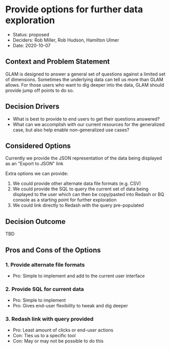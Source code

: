 # Provide options for further data exploration

- Status: proposed
- Deciders: Rob Miller, Rob Hudson, Hamilton Ulmer
- Date: 2020-10-07

## Context and Problem Statement

GLAM is designed to answer a general set of questions against a limited set of
dimensions. Sometimes the underlying data can tell us more than GLAM allows. For
those users who want to dig deeper into the data, GLAM should provide jump off
points to do so.

## Decision Drivers

- What is best to provide to end users to get their questions answered?
- What can we accomplish with our current resources for the generalized case,
  but also help enable non-generalized use cases?

## Considered Options

Currently we provide the JSON representation of the data being displayed as an
"Export to JSON" link

Extra options we can provide:

1. We could provide other alternate data file formats (e.g. CSV)
2. We could provide the SQL to query the current set of data being displayed to
   the user which can then be copy/pasted into Redash or BQ console as a
   starting point for further exploration
3. We could link directly to Redash with the query pre-populated

## Decision Outcome

TBD

## Pros and Cons of the Options

### 1. Provide alternate file formats

- Pro: Simple to implement and add to the current user interface

### 2. Provide SQL for current data

- Pro: Simple to implement
- Pro: Gives end-user flexibility to tweak and dig deeper

### 3. Redash link with query provided

- Pro: Least amount of clicks or end-user actions
- Con: Ties us to a specific tool
- Con: May or may not be possible to do this
